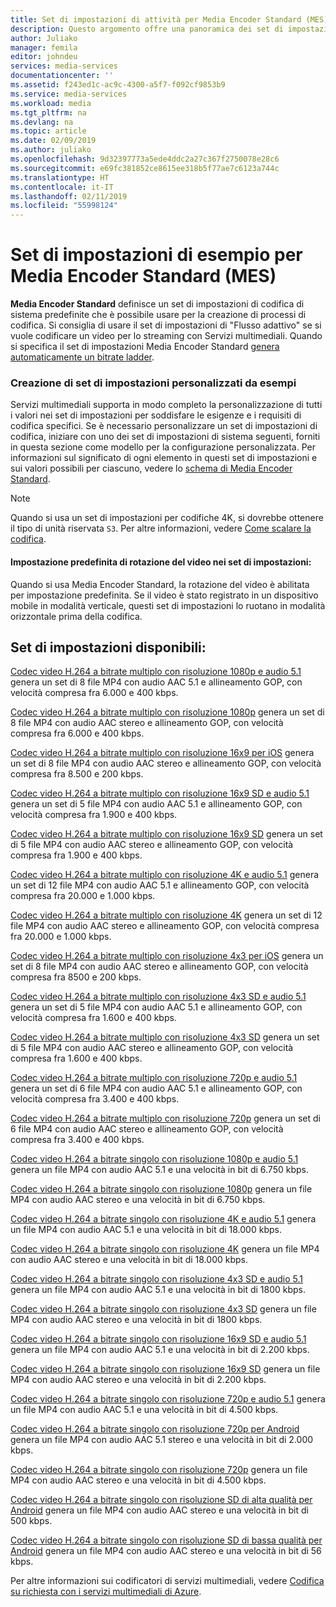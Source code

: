 ```yaml
---
title: Set di impostazioni di attività per Media Encoder Standard (MES) | Microsoft Docs
description: Questo argomento offre una panoramica dei set di impostazioni di esempio definiti dal servizio per Media Encoder Standard (MES).
author: Juliako
manager: femila
editor: johndeu
services: media-services
documentationcenter: ''
ms.assetid: f243ed1c-ac9c-4300-a5f7-f092cf9853b9
ms.service: media-services
ms.workload: media
ms.tgt_pltfrm: na
ms.devlang: na
ms.topic: article
ms.date: 02/09/2019
ms.author: juliako
ms.openlocfilehash: 9d32397773a5ede4ddc2a27c367f2750078e28c6
ms.sourcegitcommit: e69fc381852ce8615ee318b5f77ae7c6123a744c
ms.translationtype: HT
ms.contentlocale: it-IT
ms.lasthandoff: 02/11/2019
ms.locfileid: "55998124"
---
```

# <a name="sample-presets-for-media-encoder-standard-mes"></a>Set di impostazioni di esempio per Media Encoder Standard (MES)

**Media Encoder Standard** definisce un set di impostazioni di codifica di sistema predefinite che è possibile usare per la creazione di processi di codifica. Si consiglia di usare il set di impostazioni di "Flusso adattivo" se si vuole codificare un video per lo streaming con Servizi multimediali. Quando si specifica il set di impostazioni Media Encoder Standard [genera automaticamente un bitrate ladder](media-services-autogen-bitrate-ladder-with-mes.md). 

### <a name="creating-custom-presets-from-samples"></a>Creazione di set di impostazioni personalizzati da esempi
Servizi multimediali supporta in modo completo la personalizzazione di tutti i valori nei set di impostazioni per soddisfare le esigenze e i requisiti di codifica specifici. Se è necessario personalizzare un set di impostazioni di codifica, iniziare con uno dei set di impostazioni di sistema seguenti, forniti in questa sezione come modello per la configurazione personalizzata. Per informazioni sul significato di ogni elemento in questi set di impostazioni e sui valori possibili per ciascuno, vedere lo [schema di Media Encoder Standard](media-services-mes-schema.md).  
  
> [!NOTE]
>  Quando si usa un set di impostazioni per codifiche 4K, si dovrebbe ottenere il tipo di unità riservata `S3`. Per altre informazioni, vedere [Come scalare la codifica](https://azure.microsoft.com/documentation/articles/media-services-portal-encoding-units).  

#### <a name="video-rotation-default-setting-in-presets"></a>Impostazione predefinita di rotazione del video nei set di impostazioni:
Quando si usa Media Encoder Standard, la rotazione del video è abilitata per impostazione predefinita. Se il video è stato registrato in un dispositivo mobile in modalità verticale, questi set di impostazioni lo ruotano in modalità orizzontale prima della codifica.
 
## <a name="available-presets"></a>Set di impostazioni disponibili: 

 [Codec video H.264 a bitrate multiplo con risoluzione 1080p e audio 5.1](media-services-mes-preset-H264-Multiple-Bitrate-1080p-Audio-5.1.md) genera un set di 8 file MP4 con audio AAC 5.1 e allineamento GOP, con velocità compresa fra 6.000 e 400 kbps.  
  
 [Codec video H.264 a bitrate multiplo con risoluzione 1080p](media-services-mes-preset-H264-Multiple-Bitrate-1080p.md) genera un set di 8 file MP4 con audio AAC stereo e allineamento GOP, con velocità compresa fra 6.000 e 400 kbps.  
  
 [Codec video H.264 a bitrate multiplo con risoluzione 16x9 per iOS](media-services-mes-preset-H264-Multiple-Bitrate-16x9-for-iOS.md) genera un set di 8 file MP4 con audio AAC stereo e allineamento GOP, con velocità compresa fra 8.500 e 200 kbps.  
  
 [Codec video H.264 a bitrate multiplo con risoluzione 16x9 SD e audio 5.1](media-services-mes-preset-H264-Multiple-Bitrate-16x9-SD-Audio-5.1.md) genera un set di 5 file MP4 con audio AAC 5.1 e allineamento GOP, con velocità compresa fra 1.900 e 400 kbps.  
  
 [Codec video H.264 a bitrate multiplo con risoluzione 16x9 SD](media-services-mes-preset-H264-Multiple-Bitrate-16x9-SD.md) genera un set di 5 file MP4 con audio AAC stereo e allineamento GOP, con velocità compresa fra 1.900 e 400 kbps.  
  
 [Codec video H.264 a bitrate multiplo con risoluzione 4K e audio 5.1](media-services-mes-preset-H264-Multiple-Bitrate-4K-Audio-5.1.md) genera un set di 12 file MP4 con audio AAC 5.1 e allineamento GOP, con velocità compresa fra 20.000 e 1.000 kbps.  
  
 [Codec video H.264 a bitrate multiplo con risoluzione 4K](media-services-mes-preset-H264-Multiple-Bitrate-4K.md) genera un set di 12 file MP4 con audio AAC stereo e allineamento GOP, con velocità compresa fra 20.000 e 1.000 kbps.  
  
 [Codec video H.264 a bitrate multiplo con risoluzione 4x3 per iOS](media-services-mes-preset-H264-Multiple-Bitrate-4x3-for-iOS.md) genera un set di 8 file MP4 con audio AAC stereo e allineamento GOP, con velocità compresa fra 8500 e 200 kbps.  
  
 [Codec video H.264 a bitrate multiplo con risoluzione 4x3 SD e audio 5.1](media-services-mes-preset-H264-Multiple-Bitrate-4x3-SD-Audio-5.1.md) genera un set di 5 file MP4 con audio AAC 5.1 e allineamento GOP, con velocità compresa fra 1.600 e 400 kbps.  
  
 [Codec video H.264 a bitrate multiplo con risoluzione 4x3 SD](media-services-mes-preset-H264-Multiple-Bitrate-4x3-SD.md) genera un set di 5 file MP4 con audio AAC stereo e allineamento GOP, con velocità compresa fra 1.600 e 400 kbps.  
  
 [Codec video H.264 a bitrate multiplo con risoluzione 720p e audio 5.1](media-services-mes-preset-H264-Multiple-Bitrate-720p-Audio-5.1.md) genera un set di 6 file MP4 con audio AAC 5.1 e allineamento GOP, con velocità compresa fra 3.400 e 400 kbps.  
  
 [Codec video H.264 a bitrate multiplo con risoluzione 720p](media-services-mes-preset-H264-Multiple-Bitrate-720p.md) genera un set di 6 file MP4 con audio AAC stereo e allineamento GOP, con velocità compresa fra 3.400 e 400 kbps.  
  
 [Codec video H.264 a bitrate singolo con risoluzione 1080p e audio 5.1](media-services-mes-preset-H264-Single-Bitrate-1080p-Audio-5.1.md) genera un file MP4 con audio AAC 5.1 e una velocità in bit di 6.750 kbps.  
  
 [Codec video H.264 a bitrate singolo con risoluzione 1080p](media-services-mes-preset-H264-Single-Bitrate-1080p.md) genera un file MP4 con audio AAC stereo e una velocità in bit di 6.750 kbps.  
  
 [Codec video H.264 a bitrate singolo con risoluzione 4K e audio 5.1](media-services-mes-preset-H264-Single-Bitrate-4K-Audio-5.1.md) genera un file MP4 con audio AAC 5.1 e una velocità in bit di 18.000 kbps.  
  
 [Codec video H.264 a bitrate singolo con risoluzione 4K](media-services-mes-preset-H264-Single-Bitrate-4K.md) genera un file MP4 con audio AAC stereo e una velocità in bit di 18.000 kbps.  
  
 [Codec video H.264 a bitrate singolo con risoluzione 4x3 SD e audio 5.1](media-services-mes-preset-H264-Single-Bitrate-4x3-SD-Audio-5.1.md) genera un file MP4 con audio AAC 5.1 e una velocità in bit di 1800 kbps.  
  
 [Codec video H.264 a bitrate singolo con risoluzione 4x3 SD](media-services-mes-preset-H264-Single-Bitrate-4x3-SD.md) genera un file MP4 con audio AAC stereo e una velocità in bit di 1800 kbps.  
  
 [Codec video H.264 a bitrate singolo con risoluzione 16x9 SD e audio 5.1](media-services-mes-preset-H264-Single-Bitrate-16x9-SD-Audio-5.1.md) genera un file MP4 con audio AAC 5.1 e una velocità in bit di 2.200 kbps.  
  
 [Codec video H.264 a bitrate singolo con risoluzione 16x9 SD](media-services-mes-preset-H264-Single-Bitrate-16x9-SD.md) genera un file MP4 con audio AAC stereo e una velocità in bit di 2.200 kbps.  
  
 [Codec video H.264 a bitrate singolo con risoluzione 720p e audio 5.1](media-services-mes-preset-H264-Single-Bitrate-720p-Audio-5.1.md) genera un file MP4 con audio AAC 5.1 e una velocità in bit di 4.500 kbps.  
  
 [Codec video H.264 a bitrate singolo con risoluzione 720p per Android](media-services-mes-preset-H264-Single-Bitrate-720p-for-Android.md) genera un file MP4 con audio AAC 5.1 stereo e una velocità in bit di 2.000 kbps.  
  
 [Codec video H.264 a bitrate singolo con risoluzione 720p](media-services-mes-preset-H264-Single-Bitrate-720p.md) genera un file MP4 con audio AAC stereo e una velocità in bit di 4.500 kbps.  
  
 [Codec video H.264 a bitrate singolo con risoluzione SD di alta qualità per Android](media-services-mes-preset-H264-Single-Bitrate-High-Quality-SD-for-Android.md) genera un file MP4 con audio AAC stereo e una velocità in bit di 500 kbps.  
  
 [Codec video H.264 a bitrate singolo con risoluzione SD di bassa qualità per Android](media-services-mes-preset-H264-Single-Bitrate-Low-Quality-SD-for-Android.md) genera un file MP4 con audio AAC stereo e una velocità in bit di 56 kbps.  
  
 Per altre informazioni sui codificatori di servizi multimediali, vedere [Codifica su richiesta con i servizi multimediali di Azure](https://azure.microsoft.com/documentation/articles/media-services-encode-asset/).
